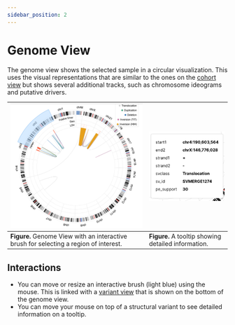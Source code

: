 ```yaml
---
sidebar_position: 2
---
```


# Genome View
The genome view shows the selected sample in a circular visualization. This uses the visual representations that are similar to the ones on the [cohort view](./cohort-view) but shows several additional tracks, such as chromosome ideograms and putative drivers.

|![Brush](../assets/circular.png)|![Brush](../assets/tooltip.png)|
|---|---|
|**Figure.** Genome View with an interactive brush for selecting a region of interest.|**Figure.** A tooltip showing detailed information.|

## Interactions

- You can move or resize an interactive brush (light blue) using the mouse. This is linked with a [variant view](./cohort-view) that is shown on the bottom of the genome view.
- You can move your mouse on top of a structural variant to see detailed information on a tooltip.
